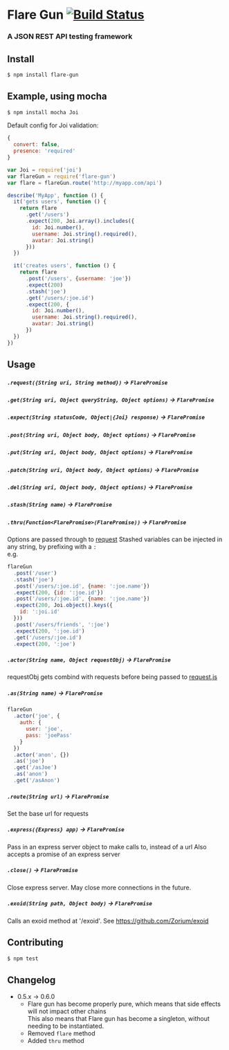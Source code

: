 # Flare Gun [![Build Status](https://drone.io/github.com/Zolmeister/flare-gun/status.png)](https://drone.io/github.com/Zolmeister/flare-gun/latest)

### A JSON REST API testing framework

## Install

```sh
$ npm install flare-gun
```

## Example, using mocha

```sh
$ npm install mocha Joi
```

Default config for Joi validation:

```js
{
  convert: false,
  presence: 'required'
}
```

```js
var Joi = require('joi')
var flareGun = require('flare-gun')
var flare = flareGun.route('http://myapp.com/api')

describe('MyApp', function () {
  it('gets users', function () {
    return flare
      .get('/users')
      .expect(200, Joi.array().includes({
        id: Joi.number(),
        username: Joi.string().required(),
        avatar: Joi.string()
      }))
  })

  it('creates users', function () {
    return flare
      .post('/users', {username: 'joe'})
      .expect(200)
      .stash('joe')
      .get('/users/:joe.id')
      .expect(200, {
        id: Joi.number(),
        username: Joi.string().required(),
        avatar: Joi.string()
      })
  })
})
```

## Usage

##### `.request({String uri, String method})` -> `FlarePromise`

##### `.get(String uri, Object queryString, Object options)` -> `FlarePromise`

##### `.expect(String statusCode, Object|{Joi} response)` -> `FlarePromise`

##### `.post(String uri, Object body, Object options)` -> `FlarePromise`

##### `.put(String uri, Object body, Object options)` -> `FlarePromise`

##### `.patch(String uri, Object body, Object options)` -> `FlarePromise`

##### `.del(String uri, Object body, Object options)` -> `FlarePromise`

##### `.stash(String name)` -> `FlarePromise`

##### `.thru(Function<FlarePromise>(FlarePromise))` -> `FlarePromise`

Options are passed through to [request](https://github.com/request/request)
Stashed variables can be injected in any string, by prefixing with a `:`  
e.g.

```js
flareGun
  .post('/user')
  .stash('joe')
  .post('/users/:joe.id', {name: ':joe.name'})
  .expect(200, {id: ':joe.id'})
  .post('/users/:joe.id', {name: ':joe.name'})
  .expect(200, Joi.object().keys({
    id: ':joi.id'
  }))
  .post('/users/friends', ':joe')
  .expect(200, ':joe.id')
  .get('/users/:joe.id')
  .expect(200, ':joe')
```

##### `.actor(String name, Object requestObj)` -> `FlarePromise`

requestObj gets combind with requests before being passed to [request.js](https://github.com/mikeal/request)

##### `.as(String name)` -> `FlarePromise`

```js
flareGun
  .actor('joe', {
    auth: {
      user: 'joe',
      pass: 'joePass'
    }
  })
  .actor('anon', {})
  .as('joe')
  .get('/asJoe')
  .as('anon')
  .get('/asAnon')
```

##### `.route(String url)` -> `FlarePromise`

Set the base url for requests

##### `.express({Express} app)` -> `FlarePromise`

Pass in an express server object to make calls to, instead of a url
Also accepts a promise of an express server

##### `.close()` -> `FlarePromise`

Close express server. May close more connections in the future.

##### `.exoid(String path, Object body)` -> `FlarePromise`

Calls an exoid method at '/exoid'. See https://github.com/Zorium/exoid

## Contributing

```sh
$ npm test
```

## Changelog

  - 0.5.x -> 0.6.0
    - Flare gun has become properly pure, which means that side effects will not impact other chains  
      This also means that Flare gun has become a singleton, without needing to be instantiated.
    - Removed `flare` method
    - Added `thru` method
